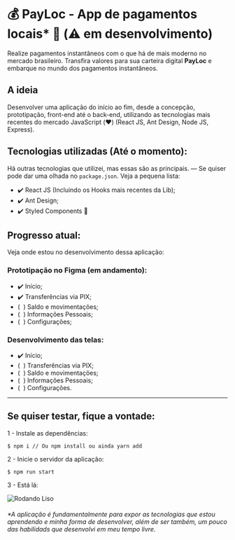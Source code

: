 # :moneybag: PayLoc - App de pagamentos locais* :rocket: (:warning: em desenvolvimento)

Realize pagamentos instantâneos com o que há de mais moderno no mercado brasileiro. Transfira valores para sua carteira digital **PayLoc** e embarque no mundo dos pagamentos instantâneos.

## A ideia
Desenvolver uma aplicação do início ao fim, desde a concepção, prototipação, front-end até o back-end, utilizando as tecnologias mais recentes do mercado JavaScript (:heart:) (React JS, Ant Design, Node JS, Express).

## Tecnologias utilizadas (Até o momento):
Há outras tecnologias que utilizei, mas essas são as principais. — Se quiser pode dar uma olhada no ``package.json``. Veja a pequena lista:
- :heavy_check_mark: React JS (Incluindo os Hooks mais recentes da Lib);
- :heavy_check_mark: Ant Design;
- :heavy_check_mark: Styled Components :nail_care:

## Progresso atual:
Veja onde estou no desenvolvimento dessa aplicação:

### Prototipação no Figma (em andamento):
- :heavy_check_mark: Início;
- :heavy_check_mark: Transferências via PIX;
- (&nbsp;&nbsp;) Saldo e movimentações;
- (&nbsp;&nbsp;) Informações Pessoais;
- (&nbsp;&nbsp;) Configurações;


### Desenvolvimento das telas:
- :heavy_check_mark: Início;
- (&nbsp;&nbsp;) Transferências via PIX;
- (&nbsp;&nbsp;) Saldo e movimentações;
- (&nbsp;&nbsp;) Informações Pessoais;
- (&nbsp;&nbsp;) Configurações.

---
## Se quiser testar, fique a vontade:
1 - Instale as dependências:

```
$ npm i // Ou npm install ou ainda yarn add
```
2 - Inicie o servidor da aplicação:
```
$ npm run start
```
3 - Está lá:

![Rodando Liso](https://i.imgur.com/MFa8nDX.png)


###### *A aplicação é fundamentalmente para expor as tecnologias que estou aprendendo e minha forma de desenvolver, além de ser também, um pouco das habilidads que desenvolvi em meu tempo livre.